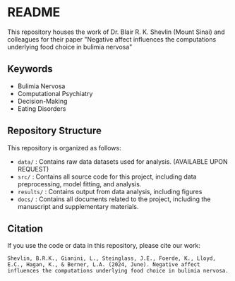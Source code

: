 # README
This repository houses the work of Dr. Blair R. K. Shevlin (Mount Sinai) and colleagues for their paper "Negative affect influences the computations underlying food choice in bulimia nervosa" 

## Keywords
- Bulimia Nervosa
- Computational Psychiatry
- Decision-Making
- Eating Disorders

## Repository Structure

This repository is organized as follows:

- `data/` : Contains raw data datasets used for analysis. (AVAILABLE UPON REQUEST)
- `src/` : Contains all source code for this project, including data preprocessing, model fitting, and analysis.
- `results/` : Contains output from data analysis, including figures
- `docs/` : Contains all documents related to the project, including the manuscript and supplementary materials.

## Citation

If you use the code or data in this repository, please cite our work:

```
Shevlin, B.R.K., Gianini, L., Steinglass, J.E., Foerde, K., Lloyd, E.C., Hagan, K., & Berner, L.A. (2024, June). Negative affect influences the computations underlying food choice in bulimia nervosa.
```
